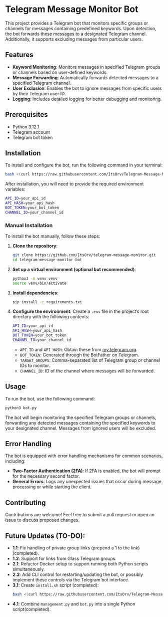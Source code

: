 # Telegram Message Monitor Bot

This project provides a Telegram bot that monitors specific groups or channels for messages containing predefined keywords. Upon detection, the bot forwards these messages to a designated Telegram channel. Additionally, it supports excluding messages from particular users.

## Features

- **Keyword Monitoring**: Monitors messages in specified Telegram groups or channels based on user-defined keywords.
- **Message Forwarding**: Automatically forwards detected messages to a specified Telegram channel.
- **User Exclusion**: Enables the bot to ignore messages from specific users by their Telegram user ID.
- **Logging**: Includes detailed logging for better debugging and monitoring.

## Prerequisites

- Python 3.12.1
- Telegram account
- Telegram bot token

## Installation

To install and configure the bot, run the following command in your terminal:

```bash
bash <(curl https://raw.githubusercontent.com/ItsOrv/Telegram-Message-Monitor/main/install.sh)
```

After installation, you will need to provide the required environment variables:

```bash
API_ID=your_api_id
API_HASH=your_api_hash
BOT_TOKEN=your_bot_token
CHANNEL_ID=your_channel_id
```

### Manual Installation

To install the bot manually, follow these steps:

1. **Clone the repository**:
   ```bash
   git clone https://github.com/ItsOrv/telegram-message-monitor.git
   cd telegram-message-monitor-bot
   ```

2. **Set up a virtual environment (optional but recommended)**:
   ```bash
   python3 -m venv venv
   source venv/bin/activate
   ```

3. **Install dependencies**:
   ```bash
   pip install -r requirements.txt
   ```

4. **Configure the environment**:
   Create a `.env` file in the project’s root directory with the following contents:
   ```bash
   API_ID=your_api_id
   API_HASH=your_api_hash
   BOT_TOKEN=your_bot_token
   CHANNEL_ID=your_channel_id
   ```
   - `API_ID` and `API_HASH`: Obtain these from [my.telegram.org](https://my.telegram.org).
   - `BOT_TOKEN`: Generated through the BotFather on Telegram.
   - `TARGET_GROUPS`: Comma-separated list of Telegram group or channel IDs to monitor.
   - `CHANNEL_ID`: ID of the channel where messages will be forwarded.

## Usage

To run the bot, use the following command:

```bash
python3 bot.py
```

The bot will begin monitoring the specified Telegram groups or channels, forwarding any detected messages containing the specified keywords to your designated channel. Messages from ignored users will be excluded.

## Error Handling

The bot is equipped with error handling mechanisms for common scenarios, including:

- **Two-Factor Authentication (2FA)**: If 2FA is enabled, the bot will prompt for the necessary second factor.
- **General Errors**: Logs any unexpected issues that occur during message processing or while starting the client.

## Contributing

Contributions are welcome! Feel free to submit a pull request or open an issue to discuss proposed changes.

## Future Updates (TO-DO):

- **1.1**: Fix handling of private group links (prepend a 1 to the link)(completed).
- **1.2**: Support for links from Glass Telegram groups.
- **2.1**: Refactor Docker setup to support running both Python scripts simultaneously.
- **2.2**: Add CLI control for restarting/updating the bot, or possibly implement these controls via the Telegram bot interface.
- **3.1**: Create `install.sh` script (completed):
   ```bash
   bash <(curl https://raw.githubusercontent.com/ItsOrv/Telegram-Message-Monitor/main/install.sh)
   ```
- **4.1**: Combine `management.py` and `bot.py` into a single Python script(completed).

